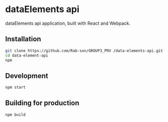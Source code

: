 # dataElements api

dataElements api application, built with React and Webpack.

## Installation

```sh
git clone https://github.com/Rab-son/GROUP3_PRV /data-elements-api.git
cd data-element-api
npm
```

## Development

```sh
npm start
```

## Building for production

```sh
npm build
```

